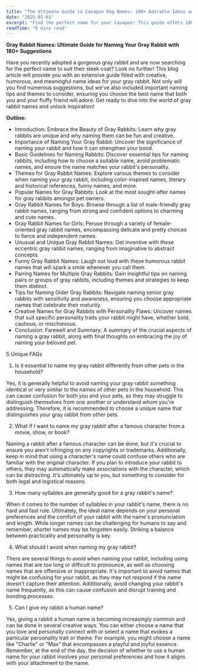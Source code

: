 ```yaml
---
title: "The Ultimate Guide to Cavapoo Dog Names: 100+ Adorable Ideas and Tips"
date: "2025-01-01"
excerpt: "Find the perfect name for your Cavapoo! This guide offers 100+ adorable name ideas, tips for choosing, and inspiration to help you find the ideal match for your furry friend."
readTime: "6 mins read"
---
```


**Gray Rabbit Names: Ultimate Guide for Naming Your Gray Rabbit with 180+ Suggestions**

Have you recently adopted a gorgeous gray rabbit and are now searching for the perfect name to suit their sleek coat? Look no further! This blog article will provide you with an extensive guide filled with creative, humorous, and meaningful name ideas for your gray rabbit. Not only will you find numerous suggestions, but we've also included important naming tips and themes to consider, ensuring you choose the best name that both you and your fluffy friend will adore. Get ready to dive into the world of gray rabbit names and unlock inspiration!

**Outline:**

- Introduction: Embrace the Beauty of Gray Rabbits: Learn why gray rabbits are unique and why naming them can be fun and creative.
- Importance of Naming Your Gray Rabbit: Uncover the significance of naming your rabbit and how it can strengthen your bond.
- Basic Guidelines for Naming Rabbits: Discover essential tips for naming rabbits, including how to choose a suitable name, avoid problematic names, and ensure the name matches your rabbit's personality.
- Themes for Gray Rabbit Names: Explore various themes to consider when naming your gray rabbit, including color-inspired names, literary and historical references, funny names, and more.
- Popular Names for Gray Rabbits: Look at the most sought-after names for gray rabbits amongst pet owners.
- Gray Rabbit Names for Boys: Browse through a list of male-friendly gray rabbit names, ranging from strong and confident options to charming and cute names.
- Gray Rabbit Names for Girls: Peruse through a variety of female-oriented gray rabbit names, encompassing delicate and pretty choices to fierce and independent names.
- Unusual and Unique Gray Rabbit Names: Get inventive with these eccentric gray rabbit names, ranging from imaginative to abstract concepts.
- Funny Gray Rabbit Names: Laugh out loud with these humorous rabbit names that will spark a smile whenever you call them.
- Pairing Names for Multiple Gray Rabbits: Gain insightful tips on naming pairs or groups of gray rabbits, including themes and strategies to keep them distinct.
- Tips for Naming Older Gray Rabbits: Navigate naming senior gray rabbits with sensitivity and awareness, ensuring you choose appropriate names that celebrate their maturity.
- Creative Names for Gray Rabbits with Personality Flaws: Uncover names that suit specific personality traits your rabbit might have, whether bold, cautious, or mischievous.
- Conclusion: Farewell and Summary: A summary of the crucial aspects of naming a gray rabbit, along with final thoughts on embracing the joy of naming your beloved pet. 

5 Unique FAQs 

1. Is it essential to name my gray rabbit differently from other pets in the household? 

Yes, it is generally helpful to avoid naming your gray rabbit something identical or very similar to the names of other pets in the household. This can cause confusion for both you and your pets, as they may struggle to distinguish themselves from one another or understand whom you're addressing. Therefore, it is recommended to choose a unique name that distinguishes your gray rabbit from other pets. 

2. What if I want to name my gray rabbit after a famous character from a movie, show, or book? 

Naming a rabbit after a famous character can be done, but it's crucial to ensure you aren't infringing on any copyrights or trademarks. Additionally, keep in mind that using a character's name could confuse others who are familiar with the original character. If you plan to introduce your rabbit to others, they may automatically make associations with the character, which can be distracting. It's ultimately up to you, but something to consider for both legal and logistical reasons. 

3. How many syllables are generally good for a gray rabbit's name? 

When it comes to the number of syllables in your rabbit's name, there is no hard and fast rule. Ultimately, the ideal name depends on your personal preferences and the comfort of your rabbit with the name's pronunciation and length. While longer names can be challenging for humans to say and remember, shorter names may be forgotten easily. Striking a balance between practicality and personality is key. 

4. What should I avoid when naming my gray rabbit? 

There are several things to avoid when naming your rabbit, including using names that are too long or difficult to pronounce, as well as choosing names that are offensive or inappropriate. It's important to avoid names that might be confusing for your rabbit, as they may not respond if the name doesn't capture their attention. Additionally, avoid changing your rabbit's name frequently, as this can cause confusion and disrupt training and bonding processes. 

5. Can I give my rabbit a human name? 

Yes, giving a rabbit a human name is becoming increasingly common and can be done in several creative ways. You can either choose a name that you love and personally connect with or select a name that evokes a particular personality trait or theme. For example, you might choose a name like "Charlie" or "Max" that encompasses a playful and joyful essence. Remember, at the end of the day, the decision of whether to use a human name for your rabbit involves your personal preferences and how it aligns with your attachment to the name.